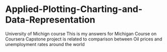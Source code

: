 # Applied-Plotting-Charting-and-Data-Representation
University of Michign course
This is my answers for Michigan Course on Coursera
Capstone project is related to comparison between Oil prices and
unemployment rates around the world
